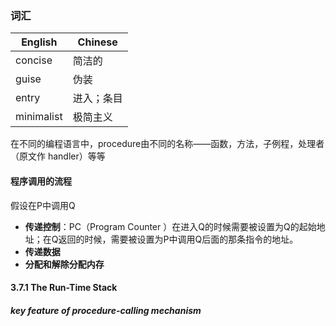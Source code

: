### 词汇

| English    | Chinese    |
| ---------- | ---------- |
| concise    | 简洁的     |
| guise      | 伪装       |
| entry      | 进入；条目 |
| minimalist | 极简主义   |

在不同的编程语言中，procedure由不同的名称——函数，方法，子例程，处理者（原文作 handler）等等

#### 程序调用的流程

假设在P中调用Q

- **传递控制**：PC（Program Counter ）在进入Q的时候需要被设置为Q的起始地址；在Q返回的时候，需要被设置为P中调用Q后面的那条指令的地址。
- **传递数据**
- **分配和解除分配内存**

#### 3.7.1 The Run-Time Stack

##### key feature of procedure-calling mechanism





